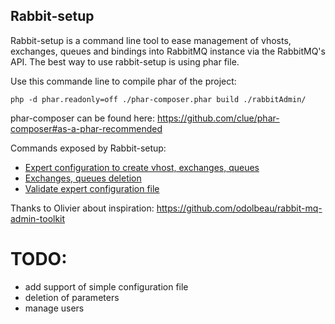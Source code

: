 Rabbit-setup
------------

Rabbit-setup is a command line tool to ease management of vhosts, exchanges, queues and bindings into RabbitMQ instance via the RabbitMQ's API.
The best way to use rabbit-setup is using phar file.

Use this commande line to compile phar of the project:

    php -d phar.readonly=off ./phar-composer.phar build ./rabbitAdmin/
    
phar-composer can be found here: https://github.com/clue/phar-composer#as-a-phar-recommended

Commands exposed by Rabbit-setup:

- [Expert configuration to create vhost, exchanges, queues](doc/config_expert_command.md)
- [Exchanges, queues deletion](doc/delete_command.md)
- [Validate expert configuration file](doc/validate_expert_command.md)

Thanks to Olivier about inspiration: https://github.com/odolbeau/rabbit-mq-admin-toolkit

TODO:
====

- add support of simple configuration file
- deletion of parameters
- manage users
